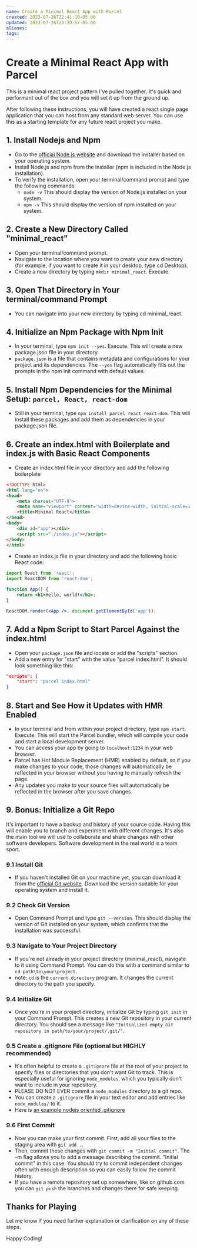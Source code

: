 ```yaml
---
name: Create a Minimal React App with Parcel
created: 2023-07-26T22:41:10-05:00
updated: 2023-07-26T23:39:57-05:00
aliases: 
tags: 
---
```

# Create a Minimal React App with Parcel

This is a minimal react project pattern I've pulled together.  It's quick and performant out of the box and you will set it up from the ground up.

After following these instructions, you will have created a react single page application that you can host from any standard web server.  You can use this as a starting template for any future react project you make.

## 1. Install Nodejs and Npm
- Go to the [official Node.js website](https://nodejs.org/en/download/) and download the installer based on your operating system.
- Install Node.js and npm from the installer (npm is included in the Node.js installation).
- To verify the installation, open your terminal/command prompt and type the following commands:
	- `node -v` This should display the version of Node.js installed on your system.
	- `npm -v` This should display the version of npm installed on your system.

## 2. Create a New Directory Called "minimal_react"

- Open your terminal/command prompt.
- Navigate to the location where you want to create your new directory (for example, if you want to create it in your desktop, type cd Desktop).
- Create a new directory by typing `mkdir minimal_react`. Execute.

## 3. Open That Directory in Your terminal/command Prompt

- You can navigate into your new directory by typing cd minimal_react.

## 4. Initialize an Npm Package with Npm Init

- In your terminal, type `npm init --yes`. Execute. This will create a new package.json file in your directory.
- `package.json` is a file that contains metadata and configurations for your project and its dependencies. The `--yes` flag automatically fills out the prompts in the npm init command with default values.

## 5. Install Npm Dependencies for the Minimal Setup: `parcel, React, react-dom`

- Still in your terminal, type `npm install parcel react react-dom`. This will install these packages and add them as dependencies in your package.json file.

## 6. Create an index.html with Boilerplate and index.js with Basic React Components

- Create an index.html file in your directory and add the following boilerplate

```html
<!DOCTYPE html>
<html lang="en">
<head>
    <meta charset="UTF-8">
    <meta name="viewport" content="width=device-width, initial-scale=1.0">
    <title>Minimal React</title>
</head>
<body>
    <div id="app"></div>
    <script src="./index.js"></script>
</body>
</html>
```

- Create an index.js file in your directory and add the following basic React code:

```jsx
import React from 'react';
import ReactDOM from 'react-dom';

function App() {
    return <h1>Hello, world!</h1>;
}

ReactDOM.render(<App />, document.getElementById('app'));
```

## 7. Add a Npm Script to Start Parcel Against the index.html

- Open your `package.json` file and locate or add the "scripts" section.
- Add a new entry for "start" with the value "parcel index.html". It should look something like this:
  
```json
"scripts": {
    "start": "parcel index.html"
}
```

## 8. Start and See How it Updates with HMR Enabled

- In your terminal and from within your project directory, type `npm start`. Execute. This will start the Parcel bundler, which will compile your code and start a local development server.
- You can access your app by going to `localhost:1234` in your web browser.
- Parcel has Hot Module Replacement (HMR) enabled by default, so if you make changes to your code, those changes will automatically be reflected in your browser without you having to manually refresh the page.
- Any updates you make to your source files will automatically be reflected in the browser after you save changes.

## 9. Bonus: Initialize a Git Repo

It's important to have a backup and history of your source code.  Having this will enable you to branch and experiment with different changes.  It's also the main tool we will use to collaborate and share changes with other software developers.  Software development in the real world is a team sport.

### 9.1 Install Git

- If you haven't installed Git on your machine yet, you can download it from the [official Git website](https://git-scm.com/downloads). Download the version suitable for your operating system and install it.
  
### 9.2 Check Git Version

- Open Command Prompt and type `git --version`. This should display the version of Git installed on your system, which confirms that the installation was successful.

### 9.3 Navigate to Your Project Directory

- If you're not already in your project directory (minimal_react), navigate to it using Command Prompt. You can do this with a command similar to `cd path\to\your\project`.
- note: `cd` is the `current directory` program.  It changes the current directory to the path you specify.

### 9.4 Initialize Git

- Once you're in your project directory, initialize Git by typing `git init` in your Command Prompt. This creates a new Git repository in your current directory. You should see a message like `"Initialized empty Git repository in path/to/your/project/.git/"`.

### 9.5 Create a .gitignore File (optional but HIGHLY recommended)

- It's often helpful to create a `.gitignore` file at the root of your project to specify files or directories that you don't want Git to track. This is especially useful for ignoring `node_modules`, which you typically don't want to include in your repository. 
- PLEASE DO NOT EVER commit a `node_modules` directory to a git repo.
- You can create a `.gitignore` file in your text editor and add entries like `node_modules/` to it.
- Here is [an example nodejs oriented .gitignore](https://github.com/github/gitignore/blob/main/Node.gitignore)

### 9.6 First Commit

- Now you can make your first commit. First, add all your files to the staging area with `git add .`.
- Then, commit these changes with `git commit -m "Initial commit"`. The -m flag allows you to add a message describing the commit.  "Initial commit" in this case.  You should try to commit independent changes often with enough description so you can easily follow the commit history.
- If you have a remote repository set up somewhere, like on github.com you can `git push` the branches and changes there for safe keeping.

## Thanks for Playing

Let me know if you need further explanation or clarification on any of these steps.

Happy Coding!
